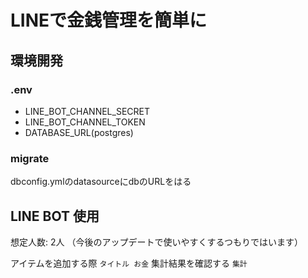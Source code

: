 # LINEで金銭管理を簡単に

## 環境開発

### .env

- LINE_BOT_CHANNEL_SECRET
- LINE_BOT_CHANNEL_TOKEN
- DATABASE_URL(postgres)

### migrate

dbconfig.ymlのdatasourceにdbのURLをはる

## LINE BOT 使用

想定人数: 2人
（今後のアップデートで使いやすくするつもりではいます）

アイテムを追加する際
`タイトル お金`
集計結果を確認する
`集計`
